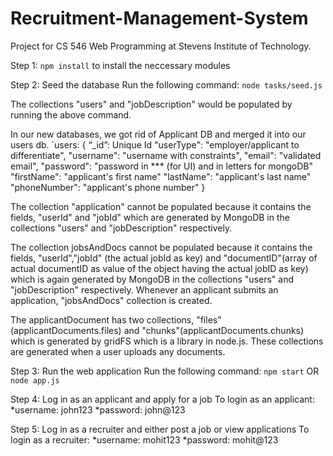 # Recruitment-Management-System
Project for CS 546 Web Programming at Stevens Institute of Technology.

Step 1: `npm install` to install the neccessary modules 

Step 2: Seed the database
Run the following command: `node tasks/seed.js`

The collections "users" and "jobDescription" would be populated by running the above command.

In our new databases, we got rid of Applicant DB and merged it into our users db.
    `users: {
   “_id”: Unique Id
    "userType": "employer/applicant to differentiate",
    "username": "username with constraints",
    "email": "validated email",
    "password": "password in *** (for UI) and in letters for mongoDB"
    "firstName": "applicant's first name"
    "lastName": "applicant's last name"
    "phoneNumber": "applicant's phone number"
    }


The collection "application" cannot be populated because it contains the fields, "userId" and "jobId" which are generated by MongoDB in the collections "users" and "jobDescription" respectively. 

The collection jobsAndDocs cannot be populated because it contains the fields, "userId","jobId" (the actual jobId as key) and "documentID"(array of actual documentID as value of the object having the actual jobID as key) which is again generated by MongoDB in the collections "users" and "jobDescription" respectively. Whenever an applicant submits an application, "jobsAndDocs" collection is created.

The applicantDocument has two collections, "files"(applicantDocuments.files) and "chunks"(applicantDocuments.chunks) which is generated by gridFS which is a library in node.js. These collections are generated when a user uploads any documents.

Step 3: Run the web application
Run the following command: `npm start` OR `node app.js`

Step 4: Log in as an applicant and apply for a job
To login as an applicant:
    *username:    john123
    *password:    john@123

Step 5: Log in as a recruiter and either post a job or view applications
To login as a recruiter:
    *username:   mohit123
    *password:    mohit@123






